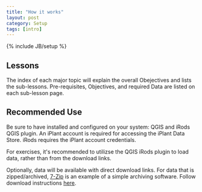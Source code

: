 ```yaml
---
title: "How it works"
layout: post
category: Setup
tags: [intro]
---
```


{% include JB/setup %}

## Lessons

The index of each major topic will explain the overall Obejectives and lists the sub-lessons. Pre-requisites, Objectives, and required Data are listed on each sub-lesson page.

## Recommended Use

Be sure to have installed and configured on your system: QGIS and iRods QGIS plugin. An iPlant account is required for accessing the iPlant Data Store. iRods requires the iPlant account credentials.

For exercises, it's recommended to utilizse the QGIS iRods plugin to load data, rather than from the download links.

Optionally, data will be available with direct download links. For data that is zipped/archived, <a href="http://www.7-zip.org/download.html" target="_blank">7-Zip</a> is an example of a simple archiving software. Follow download instructions <a href="http://www.7-zip.org/download.html" target="_blank">here</a>.
